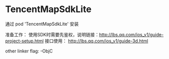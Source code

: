 # TencentMapSdkLite

通过 pod 'TencentMapSdkLite' 安装

准备工作： 使用SDK时需要先鉴权，说明链接：http://lbs.qq.com/ios_v1/guide-project-setup.html 接口使用： http://lbs.qq.com/ios_v1/guide-3d.html

other linker flag: -ObjC
